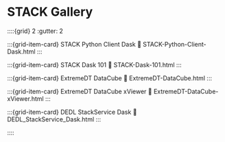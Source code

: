 
# STACK Gallery

::::{grid} 2
:gutter: 2

:::{grid-item-card} STACK Python Client Dask
:link: STACK-Python-Client-Dask.html
:::



:::{grid-item-card} STACK Dask 101
:link: STACK-Dask-101.html
:::



:::{grid-item-card} ExtremeDT DataCube
:link: ExtremeDT-DataCube.html
:::



:::{grid-item-card} ExtremeDT DataCube xViewer
:link: ExtremeDT-DataCube-xViewer.html
:::



:::{grid-item-card} DEDL StackService Dask
:link: DEDL_StackService_Dask.html
:::


::::
